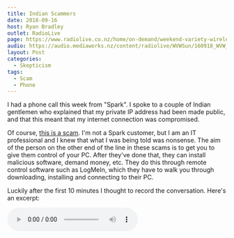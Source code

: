 ```yaml
---
title: Indian Scammers
date: 2018-09-16
host: Ryan Bradley
outlet: RadioLive
page: https://www.radiolive.co.nz/home/on-demand/weekend-variety-wireless/2018/09/skeptical-thoughts--indian-scammers--alex-jones-losing-his-grip.html
audio: https://audio.mediaworks.nz/content/radiolive/WVWSun/160918_WVW_Skepticalthoughts.mp3
layout: Post
categories:
  - Skepticism
tags:
  - Scam
  - Phone
---
```


I had a phone call this week from "Spark". I spoke to a couple of Indian gentlemen who explained that my private IP address had been made public, and that this meant that my internet connection was compromised.

<!-- more -->

Of course, [this is a scam](https://www.spark.co.nz/scamalerts). I'm not a Spark customer, but I am an IT professional and I knew that what I was being told was nonsense. The aim of the person on the other end of the line in these scams is to get you to give them control of your PC. After they've done that, they can install malicious software, demand money, etc. They do this through remote control software such as LogMeIn, which they have to walk you through downloading, installing and connecting to their PC.

Luckily after the first 10 minutes I thought to record the conversation. Here's an excerpt:

<audio controls src="/media/audio/skepticism/IndianScammer.mp3" />

And here's the full audio clip:

<audio controls src="/media/audio/skepticism/IndianScammerFull.mp3" />

In the middle of that clip, after 25 minutes of talking, you can hear that the person has twigged that I'm leading him on. I feigned ignorance, though, and managed to get back on track for another 5 minutes before he gave in by putting me on hold and walking away.

My tactic with these people is to try to take as much as their time as possible. I act clueless enough to keep things going slowly, but not so clueless that they give up on me. It's a cat and mouse game, and I kind of enjoy it!

Because I work in IT, I know that they're talking nonsense. But for most people they won't know that the errors in your Event Log aren't because of a virus, or that your IP address being publicly known doesn't mean that hackers can access your home network.

If in doubt, don't trust people who call you up saying they're from an IT company. Ask them to get a New Zealand based employee to call you back, or ask for a local number you can call to confirm their identity. Never download software to your PC when asked to by someone on the phone, and don't give them your credit card number. In fact, don't give them any personal details - ask them to give you your details, as a way of verifying that they are from the company they say they are. I've done this before when my bank has called me up, and they were happy to prove their identity.
